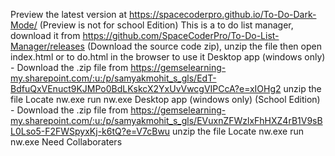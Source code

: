 Preview the latest version at https://spacecoderpro.github.io/To-Do-Dark-Mode/ (Preview is not for school Edition)
This is a to do list manager, download it from https://github.com/SpaceCoderPro/To-Do-List-Manager/releases (Download the source code zip), unzip the file then open index.html or to do.html in the browser to use it
Desktop app (windows only) -
Download the .zip file from https://gemselearning-my.sharepoint.com/:u:/p/samyakmohit_s_gls/EdT-BdfuQxVEnuct9KJMPo0BdLKskcX2YxUvVwcgVIPCcA?e=xIOHg2
unzip the file
Locate nw.exe
run nw.exe
Desktop app (windows only) (School Edition) -
Download the .zip file from https://gemselearning-my.sharepoint.com/:u:/p/samyakmohit_s_gls/EVuxnZFWzlxFhHXZ4rB1V9sBL0Lso5-F2FWSpyxKj-k6tQ?e=V7cBwu
unzip the file
Locate nw.exe
run nw.exe
Need Collaboraters
